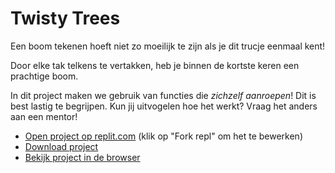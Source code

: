 # Twisty Trees

Een boom tekenen hoeft niet zo moeilijk te zijn als je dit trucje eenmaal kent!

Door elke tak telkens te vertakken, heb je binnen de kortste keren een prachtige boom.

In dit project maken we gebruik van functies die *zichzelf aanroepen*! Dit is best lastig te begrijpen. Kun jij uitvogelen hoe het werkt? Vraag het anders aan een mentor!

- <a target="_blank" href="https://replit.com/@JanNiestadt/Creatief-Coderen-Twisty-Trees#script.js">Open project op replit.com</a> (klik op "Fork repl" om het te bewerken)
- <a href="twisty-trees-project.zip">Download project</a>
- <a href="work/">Bekijk project in de browser</a>

